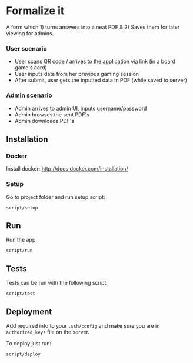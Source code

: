 # Formalize it

A form which 1) turns answers into a neat PDF & 2) Saves them for later viewing for admins. 
### User scenario
* User scans QR code / arrives to the application via link (in a board game's card)
* User inputs data from her previous gaming session
* After submit, user gets the inputted data in PDF (while saved to server)

### Admin scenario
* Admin arrives to admin UI, inputs username/password
* Admin browses the sent PDF's
* Admin downloads PDF's

## Installation

### Docker
Install docker: http://docs.docker.com/installation/

### Setup
Go to project folder and run setup script:
```
script/setup
```

## Run 
Run the app:
```
script/run
```

## Tests
Tests can be run with the following script:
```
script/test
```

## Deployment
Add required info to your `.ssh/config` and make sure you are in
`authorized_keys` file on the server.

To deploy just run:
```
script/deploy
```
